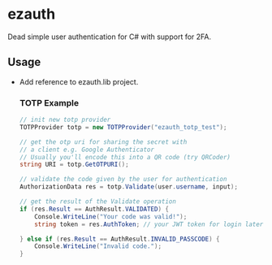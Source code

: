 # ezauth
Dead simple user authentication for C# with support for 2FA.

## Usage
- Add reference to ezauth.lib project.
  ### TOTP Example
  ````csharp
  // init new totp provider
  TOTPProvider totp = new TOTPProvider("ezauth_totp_test");
  
  // get the otp uri for sharing the secret with
  // a client e.g. Google Authenticator
  // Usually you'll encode this into a QR code (try QRCoder)
  string URI = totp.GetOTPURI();

  // validate the code given by the user for authentication
  AuthorizationData res = totp.Validate(user.username, input);

  // get the result of the Validate operation
  if (res.Result == AuthResult.VALIDATED) {
      Console.WriteLine("Your code was valid!");
      string token = res.AuthToken; // your JWT token for login later

  } else if (res.Result == AuthResult.INVALID_PASSCODE) {
      Console.WriteLine("Invalid code.");
  }
  ````

